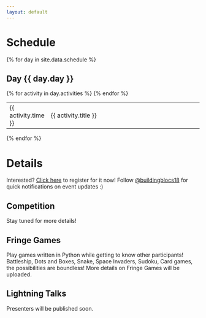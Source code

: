 ```yaml
---
layout: default
---
```


# Schedule

{% for day in site.data.schedule %}
<h2>Day {{ day.day }}</h2>
<table>
    {% for activity in day.activities %}
    <tr>
        <td>{{ activity.time }}</td>
        <td width="80%">{{ activity.title }}</td>
    </tr>
    {% endfor %}
</table> 
{% endfor %}

# Details
Interested? [Click here](tinyurl.com/bbcs18main) to register for it now!
Follow [@buildingblocs18](https://instagram.com/buildingblocs18) for quick notifications on event updates :) 

## Competition

Stay tuned for more details! 

## Fringe Games

Play games written in Python while getting to know other participants! Battleship, Dots and Boxes, Snake, Space Invaders, Sudoku, Card games, the possibilities are boundless! More details on Fringe Games will be uploaded. 

## Lightning Talks

Presenters will be published soon.

